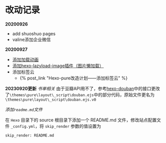 # 改动记录

**20200926**

+ add shuoshuo pages
+ valine添加企业微信

**20200927**

+ [添加加载动画](https://abobot.github.io/20210927/hexo-pure-gai-zao-ji-hua-tian-jia-jia-zai-dong-hua.html)
+ [添加hexo-lazyload-image插件（图片懒加载）](https://abobot.github.io/20210927/hexo-pure-gai-zao-ji-hua-tu-pian-lan-jia-zai.html)
+ 添加标签云
  + {% post_link "Hexo-pure改造计划——添加标签云" %}


**20230920更新**
*书单相关*
由于豆瓣API用不了，参考[hexo-douban](https://github.com/mythsman/hexo-douban)中的接口更改了`\themes\pure\layout\_script\douban.ejs`中的部分代码，原始文件更名为`\themes\pure\layout\_script\douban.ejs.v0`

*添加`readme.md`文件*

在 `Hexo` 目录下的 source 根目录下添加一个 README.md 文件，修改站点配置文件 `_config.yml`，将 `skip_render` 参数的值设置为

`skip_render: README.md`
